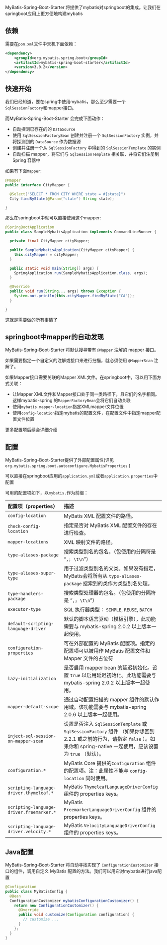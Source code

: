 MyBatis-Spring-Boot-Starter 将提供了mybatis对springboot的集成。让我们在springboot应用上更方便地构建mybatis

## 依赖

需要在`pom.xml`文件中天机下面依赖：

~~~xml
<dependency>
    <groupId>org.mybatis.spring.boot</groupId>
    <artifactId>mybatis-spring-boot-starter</artifactId>
    <version>3.0.2</version>
</dependency>
~~~

## 快速开始

我们已经知道，要在spring中使用mybatis，那么至少需要一个`SqlSessionFactory`和mapper接口。

而MyBatis-Spring-Boot-Starter 会完成下面动作：

* 自动探测已存在的的 `DataSource`
* 使用 `SqlSessionFactoryBean` 创建并注册一个 `SqlSessionFactory` 实例，并将探测到的 `DataSource` 作为数据源
* 创建并注册一个从 `SqlSessionFactory` 中得到的 `SqlSessionTemplate` 的实例
* 自动扫描 mapper，将它们与 `SqlSessionTemplate` 相关联，并将它们注册到Spring 容器中

如果有下面`Mapper`:

~~~java
@Mapper
public interface CityMapper {

  @Select("SELECT * FROM CITY WHERE state = #{state}")
  City findByState(@Param("state") String state);

}
~~~

那么在springboot中就可以直接使用这个mapper:

~~~java
@SpringBootApplication
public class SampleMybatisApplication implements CommandLineRunner {

  private final CityMapper cityMapper;

  public SampleMybatisApplication(CityMapper cityMapper) {
    this.cityMapper = cityMapper;
  }

  public static void main(String[] args) {
    SpringApplication.run(SampleMybatisApplication.class, args);
  }

  @Override
  public void run(String... args) throws Exception {
    System.out.println(this.cityMapper.findByState("CA"));
  }

}
~~~

这就是需要做的所有事情了

## springboot中mapper的自动发现

MyBatis-Spring-Boot-Starter 将默认搜寻带有 `@Mapper` 注解的 mapper 接口。

如果需要指定一个自定义的注解或接口来进行扫描，就必须使用 `@MapperScan` 注解了。

如果Mapper接口需要关联的Mapper XML文件。在springboot中，可以用下面方式关联：

* 让Mapper XML文件和Mapper接口处于同一类路径下，且它们的名字相同。这样mybatis-spring 的`MapperFactoryBean`会将它们自动关联
* 使用`mybatis.mapper-location`指定XMLmapper文件位置
* 使用`config-location`指定mybatis的配置文件，在配置文件中指定mapper配置文件位置

更多配置项后续会详细介绍

## 配置

MyBatis-Spring-Boot-Starter提供了外部配置属性(详见`org.mybatis.spring.boot.autoconfigure.MybatisProperties` )

可以直接在springboot应用的`application.yml`或者`application.properties`中配置

可用的配置项如下，以`mybatis.`作为前缀：

| 配置项（properties）                     | 描述                                                         |
| :--------------------------------------- | :----------------------------------------------------------- |
| `config-location`                        | MyBatis XML 配置文件的路径。                                 |
| `check-config-location`                  | 指定是否对 MyBatis XML 配置文件的存在进行检查。              |
| `mapper-locations`                       | XML 映射文件的路径。                                         |
| `type-aliases-package`                   | 搜索类型别名的包名。（包使用的分隔符是 “`,; \t\n`”）         |
| `type-aliases-super-type`                | 用于过滤类型别名的父类。如果没有指定，MyBatis会将所有从 `type-aliases-package` 搜索到的类作为类型别名处理。 |
| `type-handlers-package`                  | 搜索类型处理器的包名。（包使用的分隔符是 “`,; \t\n`”）       |
| `executor-type`                          | SQL 执行器类型： `SIMPLE`, `REUSE`, `BATCH`                  |
| `default-scripting-language-driver`      | 默认的脚本语言驱动（模板引擎），此功能需要与 mybatis-spring 2.0.2 以上版本一起使用。 |
| `configuration-properties`               | 可在外部配置的 MyBatis 配置项。指定的配置项可以被用作 MyBatis 配置文件和 Mapper 文件的占位符 |
| `lazy-initialization`                    | 是否启用 mapper bean 的延迟初始化。设置 `true` 以启用延迟初始化。此功能需要与 mybatis-spring 2.0.2 以上版本一起使用。 |
| `mapper-default-scope`                   | 通过自动配置扫描的 mapper 组件的默认作用域。该功能需要与 mybatis-spring 2.0.6 以上版本一起使用。 |
| `inject-sql-session-on-mapper-scan`      | 设置是否注入 `SqlSessionTemplate` 或 `SqlSessionFactory` 组件 （如果你想回到 2.2.1 或之前的行为，请指定 `false` ）。如果你和 spring-native 一起使用，应该设置为 `true` （默认）。 |
| `configuration.*`                        | MyBatis Core 提供的`Configuration` 组件的配置项。注：此属性不能与 `config-location` 同时使用。 |
| `scripting-language-driver.thymeleaf.*`  | MyBatis `ThymeleafLanguageDriverConfig` 组件的 properties keys。 |
| `scripting-language-driver.freemarker.*` | MyBatis `FreemarkerLanguageDriverConfig` 组件的 properties keys。 |
| `scripting-language-driver.velocity.*`   | MyBatis `VelocityLanguageDriverConfig` 组件的 properties keys。 |

## Java配置

MyBatis-Spring-Boot-Starter 将自动寻找实现了 `ConfigurationCustomizer` 接口的组件，调用自定义 MyBatis 配置的方法。我们可以用它对mybatis进行java配置

~~~java
@Configuration
public class MyBatisConfig {
  @Bean
  ConfigurationCustomizer mybatisConfigurationCustomizer() {
    return new ConfigurationCustomizer() {
      @Override
      public void customize(Configuration configuration) {
        // customize ...
      }
    };
  }
}
~~~

